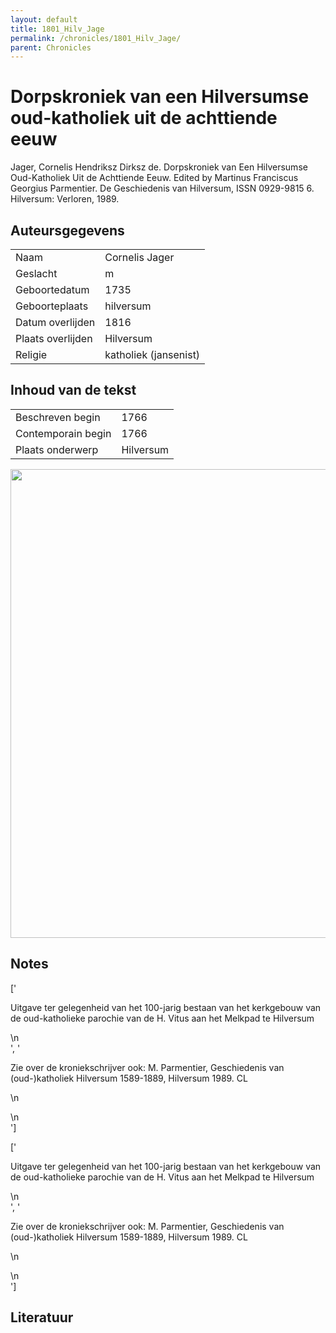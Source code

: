 ```yaml
---
layout: default
title: 1801_Hilv_Jage
permalink: /chronicles/1801_Hilv_Jage/
parent: Chronicles
--- 
```



# Dorpskroniek van een Hilversumse oud-katholiek uit de achttiende eeuw 

Jager, Cornelis Hendriksz Dirksz de. Dorpskroniek van Een Hilversumse Oud-Katholiek Uit de Achttiende Eeuw. Edited by Martinus Franciscus Georgius Parmentier. De Geschiedenis van Hilversum, ISSN 0929-9815 6. Hilversum: Verloren, 1989. 

## Auteursgegevens 

| | | 
| --------------- | --------------- | 
| Naam | Cornelis Jager | 
| Geslacht | m | 
 | Geboortedatum | 1735 | 
| Geboorteplaats | hilversum | 
| Datum overlijden | 1816 | 
| Plaats overlijden | Hilversum | 
| Religie | katholiek (jansenist) | 

## Inhoud van de tekst 

| | | 
| --------------- | --------------- | 
| Beschreven begin | 1766 | 
| Contemporain begin | 1766 | 
| Plaats onderwerp | Hilversum | 

[<img src="..\..\barplots_chronicles\1801_Hilv_Jage.jpg" width="750"/>](..\..\barplots_chronicles\1801_Hilv_Jage.jpg) 

## Notes 

['<div data-schema-version="8"><p>Uitgave ter gelegenheid van het 100-jarig bestaan van het kerkgebouw van de oud-katholieke parochie van de H. Vitus aan het Melkpad te Hilversum</p>\n</div>', '<div data-schema-version="8"><p>Zie over de kroniekschrijver ook: M. Parmentier, Geschiedenis van (oud-)katholiek Hilversum 1589-1889, Hilversum 1989. CL</p>\n<p></p>\n</div>'] 

['<div data-schema-version="8"><p>Uitgave ter gelegenheid van het 100-jarig bestaan van het kerkgebouw van de oud-katholieke parochie van de H. Vitus aan het Melkpad te Hilversum</p>\n</div>', '<div data-schema-version="8"><p>Zie over de kroniekschrijver ook: M. Parmentier, Geschiedenis van (oud-)katholiek Hilversum 1589-1889, Hilversum 1989. CL</p>\n<p></p>\n</div>'] 

## Literatuur 

